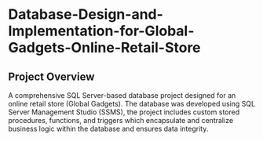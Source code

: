 # Database-Design-and-Implementation-for-Global-Gadgets-Online-Retail-Store
## Project Overview
A comprehensive SQL Server-based database project designed for an online retail store (Global Gadgets). The database was developed using SQL Server Management Studio (SSMS), the project includes custom stored procedures, functions, and triggers which encapsulate and centralize business logic within the database and ensures data integrity.

